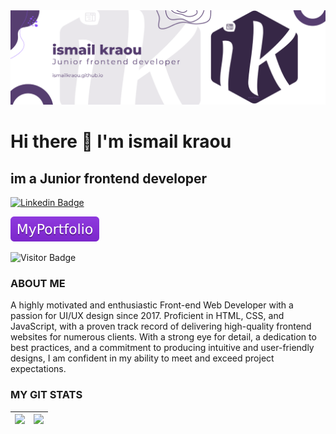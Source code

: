 <img src="https://raw.githubusercontent.com/ismailkraou/ismailkraou/main/images/ismailkraou-Banner.png"/>

# Hi there 👋 I'm ismail kraou
## im a Junior frontend developer

[![Linkedin Badge](https://img.shields.io/badge/LinkedIn-0077B5?style=for-the-badge&logo=linkedin&logoColor=white)](https://www.linkedin.com/in/ismailkraou/)


<a href="https://ismailkraou.github.io/"><img src="https://raw.githubusercontent.com/ismailkraou/ismailkraou/f7fc9aaaf5307d528bb4f76135769f4168d18e88/images/MyPortfolio-blueviolet.svg"/></a>


![Visitor Badge](https://visitor-badge.laobi.icu/badge?page_id=ismailkraou)


### ABOUT ME
A highly motivated and enthusiastic Front-end Web Developer with a passion for UI/UX design since 2017. Proficient in HTML, CSS, and JavaScript, with a proven track record of delivering high-quality frontend websites for numerous clients. With a strong eye for detail, a dedication to best practices, and a commitment to producing intuitive and user-friendly designs, I am confident in my ability to meet and exceed project expectations.



### MY GIT STATS
<img src="https://github-readme-stats.vercel.app/api?username=dhanrajdc7&&show_icons=true&count_private=true&theme=radical"/>|<img src="https://github-readme-streak-stats.herokuapp.com/?user=dhanrajdc7&theme=radical"/>|
|---|---|


